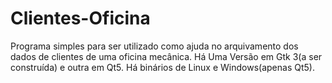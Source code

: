 # Clientes-Oficina
Programa simples para ser utilizado como ajuda no arquivamento dos dados de clientes de uma oficina mecânica.
Há Uma Versão em Gtk 3(a ser construída) e outra em Qt5.
Há binários de Linux e Windows(apenas Qt5).

